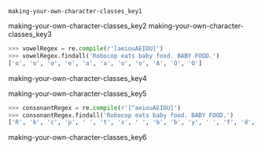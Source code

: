 ```ngMeta
making-your-own-character-classes_key1
```

making-your-own-character-classes_key2
making-your-own-character-classes_key3


```python
>>> vowelRegex = re.compile(r'[aeiouAEIOU]')
>>> vowelRegex.findall('Robocop eats baby food. BABY FOOD.')
['o', 'o', 'o', 'e', 'a', 'a', 'o', 'o', 'A', 'O', 'O']
```
making-your-own-character-classes_key4


making-your-own-character-classes_key5
```python
>>> consonantRegex = re.compile(r'[^aeiouAEIOU]')
>>> consonantRegex.findall('Robocop eats baby food. BABY FOOD.')
['R', 'b', 'c', 'p', ' ', 't', 's', ' ', 'b', 'b', 'y', ' ', 'f', 'd', '.', ' ', 'B', 'B', 'Y', ' ', 'F', 'D', '.']
```
making-your-own-character-classes_key6
